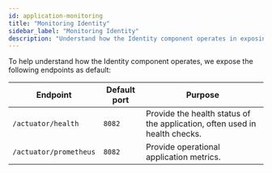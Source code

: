 ```yaml
---
id: application-monitoring
title: "Monitoring Identity"
sidebar_label: "Monitoring Identity"
description: "Understand how the Identity component operates in exposing the following endpoints."
---
```


To help understand how the Identity component operates, we expose the following endpoints as default:

| Endpoint               | Default port | Purpose                                                                    |
| ---------------------- | ------------ | -------------------------------------------------------------------------- |
| `/actuator/health`     | `8082`       | Provide the health status of the application, often used in health checks. |
| `/actuator/prometheus` | `8082`       | Provide operational application metrics.                                   |
